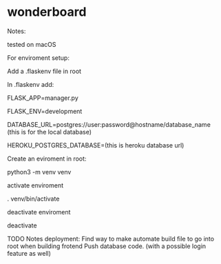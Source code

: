 # wonderboard

Notes:

tested on macOS


For enviroment setup:

Add a .flaskenv file in root

In .flaskenv add:

FLASK_APP=manager.py

FLASK_ENV=development

DATABASE_URL=postgres://user:password@hostname/database_name (this is for the local database)

HEROKU_POSTGRES_DATABASE=(this is heroku database url)



Create an eviroment in root:

python3 -m venv venv

activate enviroment

. venv/bin/activate

deactivate enviroment

deactivate


TODO Notes deployment:
Find way to make automate build file to go into root when building frotend
Push database code. (with a possible login feature as well)
